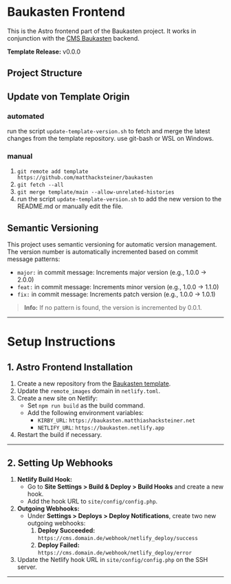 # Baukasten Frontend

This is the Astro frontend part of the Baukasten project. It works in conjunction with the [CMS Baukasten](https://github.com/matthacksteiner/cms.baukasten) backend.

**Template Release:** v0.0.0

## Project Structure

## Update von Template Origin

### automated

run the script `update-template-version.sh` to fetch and merge the latest changes from the template repository.
use git-bash or WSL on Windows.

### manual

1. `git remote add template https://github.com/matthacksteiner/baukasten`
2. `git fetch --all`
3. `git merge template/main --allow-unrelated-histories`
4. run the script `update-template-version.sh` to add the new version to the README.md or manually edit the file.

## Semantic Versioning

This project uses semantic versioning for automatic version management. The version number is automatically incremented based on commit message patterns:

- `major:` in commit message: Increments major version (e.g., 1.0.0 -> 2.0.0)
- `feat:` in commit message: Increments minor version (e.g., 1.0.0 -> 1.1.0)
- `fix:` in commit message: Increments patch version (e.g., 1.0.0 -> 1.0.1)

> **Info:** If no pattern is found, the version is incremented by 0.0.1.

---

# Setup Instructions

## 1. Astro Frontend Installation

1. Create a new repository from the [Baukasten template](https://github.com/matthacksteiner/baukasten).
2. Update the `remote_images` domain in `netlify.toml`.
3. Create a new site on Netlify:
   - Set `npm run build` as the build command.
   - Add the following environment variables:
     - `KIRBY_URL`: `https://baukasten.matthiashacksteiner.net`
     - `NETLIFY_URL`: `https://baukasten.netlify.app`
4. Restart the build if necessary.

---

## 2. Setting Up Webhooks

1. **Netlify Build Hook:**
   - Go to **Site Settings > Build & Deploy > Build Hooks** and create a new hook.
   - Add the hook URL to `site/config/config.php`.
2. **Outgoing Webhooks:**
   - Under **Settings > Deploys > Deploy Notifications**, create two new outgoing webhooks:
     1. **Deploy Succeeded:** `https://cms.domain.de/webhook/netlify_deploy/success`
     2. **Deploy Failed:** `https://cms.domain.de/webhook/netlify_deploy/error`
3. Update the Netlify hook URL in `site/config/config.php` on the SSH server.

---
